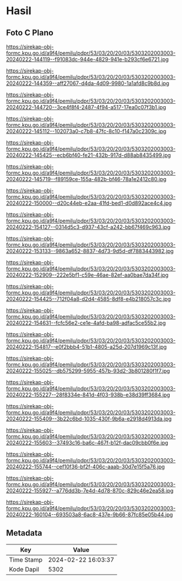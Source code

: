 # Hasil

## Foto C Plano

https://sirekap-obj-formc.kpu.go.id/a9f4/pemilu/pdpr/53/03/20/20/03/5303202003003-20240222-144119--f91083dc-944e-4829-941e-b293cf6e6721.jpg

https://sirekap-obj-formc.kpu.go.id/a9f4/pemilu/pdpr/53/03/20/20/03/5303202003003-20240222-144359--aff27067-d4da-4d09-9980-1a1afd8c9b8d.jpg

https://sirekap-obj-formc.kpu.go.id/a9f4/pemilu/pdpr/53/03/20/20/03/5303202003003-20240222-144720--3ce4f8f4-2487-4f94-a517-17ea0c07f3b1.jpg

https://sirekap-obj-formc.kpu.go.id/a9f4/pemilu/pdpr/53/03/20/20/03/5303202003003-20240222-145112--102073a0-c7b8-47fc-8c10-f147a0c2309c.jpg

https://sirekap-obj-formc.kpu.go.id/a9f4/pemilu/pdpr/53/03/20/20/03/5303202003003-20240222-145425--ecb6bf40-fe21-432b-917d-d88ab8435499.jpg

https://sirekap-obj-formc.kpu.go.id/a9f4/pemilu/pdpr/53/03/20/20/03/5303202003003-20240222-145719--f89159ce-155a-482b-bf46-78a1e2412c80.jpg

https://sirekap-obj-formc.kpu.go.id/a9f4/pemilu/pdpr/53/03/20/20/03/5303202003003-20240222-150000--d20c44eb-e2aa-41fd-bed1-d0d892ace4c4.jpg

https://sirekap-obj-formc.kpu.go.id/a9f4/pemilu/pdpr/53/03/20/20/03/5303202003003-20240222-154127--0314d5c3-d937-43cf-a242-bb67f469c963.jpg

https://sirekap-obj-formc.kpu.go.id/a9f4/pemilu/pdpr/53/03/20/20/03/5303202003003-20240222-153133--9863a652-8837-4d73-9d5d-df7883443982.jpg

https://sirekap-obj-formc.kpu.go.id/a9f4/pemilu/pdpr/53/03/20/20/03/5303202003003-20240222-152909--222e5bf1-c59e-46ae-82ef-aa0bae7da34f.jpg

https://sirekap-obj-formc.kpu.go.id/a9f4/pemilu/pdpr/53/03/20/20/03/5303202003003-20240222-154425--712f04a8-d2d4-4585-8df8-e4b218057c3c.jpg

https://sirekap-obj-formc.kpu.go.id/a9f4/pemilu/pdpr/53/03/20/20/03/5303202003003-20240222-154631--fcfc56e2-ce1e-4afd-ba98-adfac5ce55b2.jpg

https://sirekap-obj-formc.kpu.go.id/a9f4/pemilu/pdpr/53/03/20/20/03/5303202003003-20240222-154817--e0f2bbb4-51b1-4805-a25d-207d1969c13f.jpg

https://sirekap-obj-formc.kpu.go.id/a9f4/pemilu/pdpr/53/03/20/20/03/5303202003003-20240222-155025--db575299-5955-457b-93d2-3b801280f1f7.jpg

https://sirekap-obj-formc.kpu.go.id/a9f4/pemilu/pdpr/53/03/20/20/03/5303202003003-20240222-155227--28f8334e-841d-4f03-938b-e38d39ff3684.jpg

https://sirekap-obj-formc.kpu.go.id/a9f4/pemilu/pdpr/53/03/20/20/03/5303202003003-20240222-155409--3b22c6bd-1035-430f-9b6a-e2918d4913da.jpg

https://sirekap-obj-formc.kpu.go.id/a9f4/pemilu/pdpr/53/03/20/20/03/5303202003003-20240222-155603--37493c16-ba6c-467f-b12f-dac09cbb0f6e.jpg

https://sirekap-obj-formc.kpu.go.id/a9f4/pemilu/pdpr/53/03/20/20/03/5303202003003-20240222-155744--cef10f36-bf2f-406c-aaab-30d7e15f5a76.jpg

https://sirekap-obj-formc.kpu.go.id/a9f4/pemilu/pdpr/53/03/20/20/03/5303202003003-20240222-155927--a776dd3b-7e4d-4d78-870c-829c46e2ea58.jpg

https://sirekap-obj-formc.kpu.go.id/a9f4/pemilu/pdpr/53/03/20/20/03/5303202003003-20240222-160104--693503a8-6ac8-437e-9b66-87fc85e05b44.jpg


## Metadata

| Key        | Value               |
| ---------- | ------------------- |
| Time Stamp | 2024-02-22 16:03:37 |
| Kode Dapil | 5302                |



